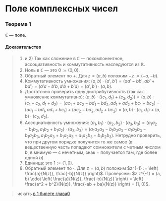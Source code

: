 # Поле комплексных чисел

### **Теорема 1**

$\mathbb{C}$ — поле.

#### **Доказательство**

> 1) и 2) Так как сложение в $\mathbb{C}$ — покомпонентное, ассоциативность и коммутативность наследуются из $\mathbb{R}$.
> 2) Ноль в $\mathbb{C}$ — это $0 := (0, 0)$.
> 3) Обратный элемент по $+$. Для $z = (a, b)$ положим $-z := (-a, -b)$.
> 4) Коммутативность умножения:
>    $(a, b) \cdot (a', b') = (aa' - bb', ab' + ba') = (a'a - b'b, a'b + b'a) = (a', b') \cdot (a, b)$.
> 5) Достаточно проверить одну дистрибутивность (так как умножение коммутативно):
>    $(a, b) \cdot ((c_1, d_1) + (c_2, d_2)) = (a, b) \cdot (c_1 + c_2, d_1 + d_2) = (ac_1 + ac_2 - bd_1 - bd_2, ad_1 + ad_2 + bc_1 + bc_2) = (ac_1 - bd_1, ad_1 + bc_1) + (ac_2 - bd_2, ad_2 + bc_2) = (a, b) \cdot (c_1, d_1) + (a, b) \cdot (c_2, d_2)$.
> 6) Ассоциативность умножения:
>    $(a_1, b_1) \cdot (a_2, b_2) \cdot (a_3, b_3) = (a_1a_2 - b_1b_2, a_1b_2 + b_1a_2) \cdot (a_3, b_3) = (a_1a_2a_3 - b_1b_2a_3 - a_1b_2b_3 - b_1a_2b_3, a_1b_2a_3 + b_1a_2a_3 + a_1a_2b_3 - b_1b_2b_3)$.
>    Нетрудно проверить, что при другом порядке получится то же самое (в вещественную часть попадают сомножители с четным числом $b$, в мнимую — с нечетным, знак $-$ получается там, где более одной $b$).
> 7) Единица: это $1 := (1, 0)$.
> 8) Обратный элемент по $\cdot$. Для $z = (a, b)$ положим $z^{-1} := \left( \frac{a}{N(z)}, \frac{-b}{N(z)} \right)$. Проверяем:
>    $z z^{-1} = (a, b) \cdot \left( \frac{a}{N(z)}, \frac{-b}{N(z)} \right) = \left( \frac{a^2 + b^2}{N(z)}, \frac{-ab + ba}{N(z)} \right) = (1, 0)$.

> искать [в 1 билете глава0](algebra/glava0/01.md#Ассоциативность)

